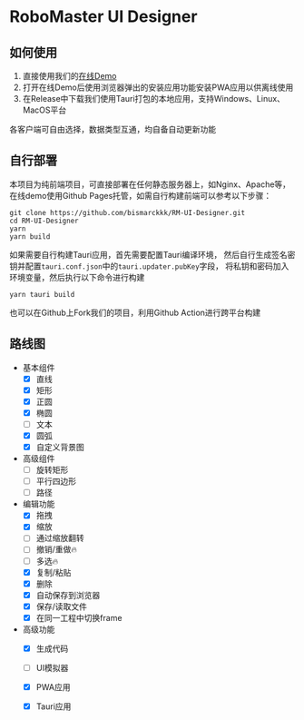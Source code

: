 # RoboMaster UI Designer
## 如何使用
1. 直接使用我们的[在线Demo](https://ui.bismarck.xyz/)
2. 打开在线Demo后使用浏览器弹出的安装应用功能安装PWA应用以供离线使用
3. 在Release中下载我们使用Tauri打包的本地应用，支持Windows、Linux、MacOS平台

各客户端可自由选择，数据类型互通，均自备自动更新功能

## 自行部署
本项目为纯前端项目，可直接部署在任何静态服务器上，如Nginx、Apache等，
在线demo使用Github Pages托管，如需自行构建前端可以参考以下步骤：
```shell
git clone https://github.com/bismarckkk/RM-UI-Designer.git
cd RM-UI-Designer
yarn
yarn build
```
如果需要自行构建Tauri应用，首先需要配置Tauri编译环境，
然后自行生成签名密钥并配置`tauri.conf.json`中的`tauri.updater.pubKey`字段，
将私钥和密码加入环境变量，然后执行以下命令进行构建  
```shell
yarn tauri build
```

也可以在Github上Fork我们的项目，利用Github Action进行跨平台构建

## 路线图
- 基本组件
  - [x] 直线
  - [x] 矩形
  - [x] 正圆
  - [x] 椭圆
  - [ ] 文本
  - [x] 圆弧
  - [x] 自定义背景图
- 高级组件
  - [ ] 旋转矩形
  - [ ] 平行四边形
  - [ ] 路径
- 编辑功能
  - [x] 拖拽
  - [x] 缩放
  - [ ] 通过缩放翻转
  - [ ] 撤销/重做🔥
  - [ ] 多选🔥
  - [x] 复制/粘贴
  - [x] 删除
  - [x] 自动保存到浏览器
  - [x] 保存/读取文件
  - [x] 在同一工程中切换frame
- 高级功能
  - [x] 生成代码
  - [ ] UI模拟器
  - [x] PWA应用
  - [x] Tauri应用

